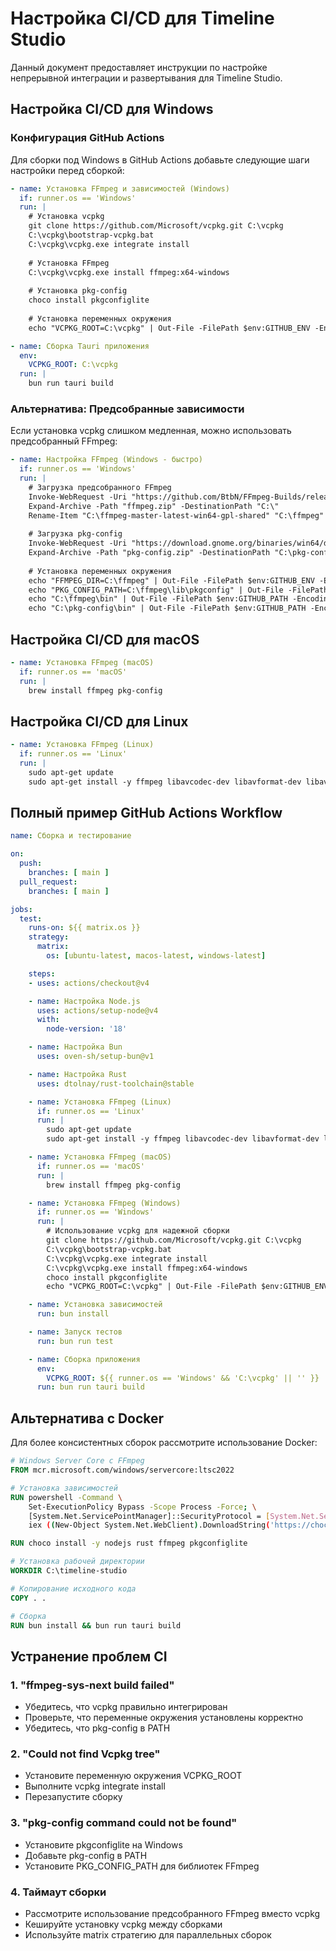 # Настройка CI/CD для Timeline Studio

Данный документ предоставляет инструкции по настройке непрерывной интеграции и развертывания для Timeline Studio.

## Настройка CI/CD для Windows

### Конфигурация GitHub Actions

Для сборки под Windows в GitHub Actions добавьте следующие шаги настройки перед сборкой:

```yaml
- name: Установка FFmpeg и зависимостей (Windows)
  if: runner.os == 'Windows'
  run: |
    # Установка vcpkg
    git clone https://github.com/Microsoft/vcpkg.git C:\vcpkg
    C:\vcpkg\bootstrap-vcpkg.bat
    C:\vcpkg\vcpkg.exe integrate install
    
    # Установка FFmpeg
    C:\vcpkg\vcpkg.exe install ffmpeg:x64-windows
    
    # Установка pkg-config
    choco install pkgconfiglite
    
    # Установка переменных окружения
    echo "VCPKG_ROOT=C:\vcpkg" | Out-File -FilePath $env:GITHUB_ENV -Encoding utf8 -Append

- name: Сборка Tauri приложения
  env:
    VCPKG_ROOT: C:\vcpkg
  run: |
    bun run tauri build
```

### Альтернатива: Предсобранные зависимости

Если установка vcpkg слишком медленная, можно использовать предсобранный FFmpeg:

```yaml
- name: Настройка FFmpeg (Windows - быстро)
  if: runner.os == 'Windows'
  run: |
    # Загрузка предсобранного FFmpeg
    Invoke-WebRequest -Uri "https://github.com/BtbN/FFmpeg-Builds/releases/download/latest/ffmpeg-master-latest-win64-gpl-shared.zip" -OutFile "ffmpeg.zip"
    Expand-Archive -Path "ffmpeg.zip" -DestinationPath "C:\"
    Rename-Item "C:\ffmpeg-master-latest-win64-gpl-shared" "C:\ffmpeg"
    
    # Загрузка pkg-config
    Invoke-WebRequest -Uri "https://download.gnome.org/binaries/win64/dependencies/pkg-config_0.26-1_win64.zip" -OutFile "pkg-config.zip"
    Expand-Archive -Path "pkg-config.zip" -DestinationPath "C:\pkg-config"
    
    # Установка переменных окружения
    echo "FFMPEG_DIR=C:\ffmpeg" | Out-File -FilePath $env:GITHUB_ENV -Encoding utf8 -Append
    echo "PKG_CONFIG_PATH=C:\ffmpeg\lib\pkgconfig" | Out-File -FilePath $env:GITHUB_ENV -Encoding utf8 -Append
    echo "C:\ffmpeg\bin" | Out-File -FilePath $env:GITHUB_PATH -Encoding utf8 -Append
    echo "C:\pkg-config\bin" | Out-File -FilePath $env:GITHUB_PATH -Encoding utf8 -Append
```

## Настройка CI/CD для macOS

```yaml
- name: Установка FFmpeg (macOS)
  if: runner.os == 'macOS'
  run: |
    brew install ffmpeg pkg-config
```

## Настройка CI/CD для Linux

```yaml
- name: Установка FFmpeg (Linux)
  if: runner.os == 'Linux'
  run: |
    sudo apt-get update
    sudo apt-get install -y ffmpeg libavcodec-dev libavformat-dev libavutil-dev libavfilter-dev libavdevice-dev libswscale-dev libswresample-dev pkg-config
```

## Полный пример GitHub Actions Workflow

```yaml
name: Сборка и тестирование

on:
  push:
    branches: [ main ]
  pull_request:
    branches: [ main ]

jobs:
  test:
    runs-on: ${{ matrix.os }}
    strategy:
      matrix:
        os: [ubuntu-latest, macos-latest, windows-latest]

    steps:
    - uses: actions/checkout@v4

    - name: Настройка Node.js
      uses: actions/setup-node@v4
      with:
        node-version: '18'

    - name: Настройка Bun
      uses: oven-sh/setup-bun@v1

    - name: Настройка Rust
      uses: dtolnay/rust-toolchain@stable

    - name: Установка FFmpeg (Linux)
      if: runner.os == 'Linux'
      run: |
        sudo apt-get update
        sudo apt-get install -y ffmpeg libavcodec-dev libavformat-dev libavutil-dev libavfilter-dev libavdevice-dev libswscale-dev libswresample-dev pkg-config

    - name: Установка FFmpeg (macOS)
      if: runner.os == 'macOS'
      run: |
        brew install ffmpeg pkg-config

    - name: Установка FFmpeg (Windows)
      if: runner.os == 'Windows'
      run: |
        # Использование vcpkg для надежной сборки
        git clone https://github.com/Microsoft/vcpkg.git C:\vcpkg
        C:\vcpkg\bootstrap-vcpkg.bat
        C:\vcpkg\vcpkg.exe integrate install
        C:\vcpkg\vcpkg.exe install ffmpeg:x64-windows
        choco install pkgconfiglite
        echo "VCPKG_ROOT=C:\vcpkg" | Out-File -FilePath $env:GITHUB_ENV -Encoding utf8 -Append

    - name: Установка зависимостей
      run: bun install

    - name: Запуск тестов
      run: bun run test

    - name: Сборка приложения
      env:
        VCPKG_ROOT: ${{ runner.os == 'Windows' && 'C:\vcpkg' || '' }}
      run: bun run tauri build
```

## Альтернатива с Docker

Для более консистентных сборок рассмотрите использование Docker:

```dockerfile
# Windows Server Core с FFmpeg
FROM mcr.microsoft.com/windows/servercore:ltsc2022

# Установка зависимостей
RUN powershell -Command \
    Set-ExecutionPolicy Bypass -Scope Process -Force; \
    [System.Net.ServicePointManager]::SecurityProtocol = [System.Net.ServicePointManager]::SecurityProtocol -bor 3072; \
    iex ((New-Object System.Net.WebClient).DownloadString('https://chocolatey.org/install.ps1'))

RUN choco install -y nodejs rust ffmpeg pkgconfiglite

# Установка рабочей директории
WORKDIR C:\timeline-studio

# Копирование исходного кода
COPY . .

# Сборка
RUN bun install && bun run tauri build
```

## Устранение проблем CI

### 1. "ffmpeg-sys-next build failed"
- Убедитесь, что vcpkg правильно интегрирован
- Проверьте, что переменные окружения установлены корректно
- Убедитесь, что pkg-config в PATH

### 2. "Could not find Vcpkg tree"
- Установите переменную окружения VCPKG_ROOT
- Выполните vcpkg integrate install
- Перезапустите сборку

### 3. "pkg-config command could not be found"
- Установите pkgconfiglite на Windows
- Добавьте pkg-config в PATH
- Установите PKG_CONFIG_PATH для библиотек FFmpeg

### 4. Таймаут сборки
- Рассмотрите использование предсобранного FFmpeg вместо vcpkg
- Кешируйте установку vcpkg между сборками
- Используйте matrix стратегию для параллельных сборок